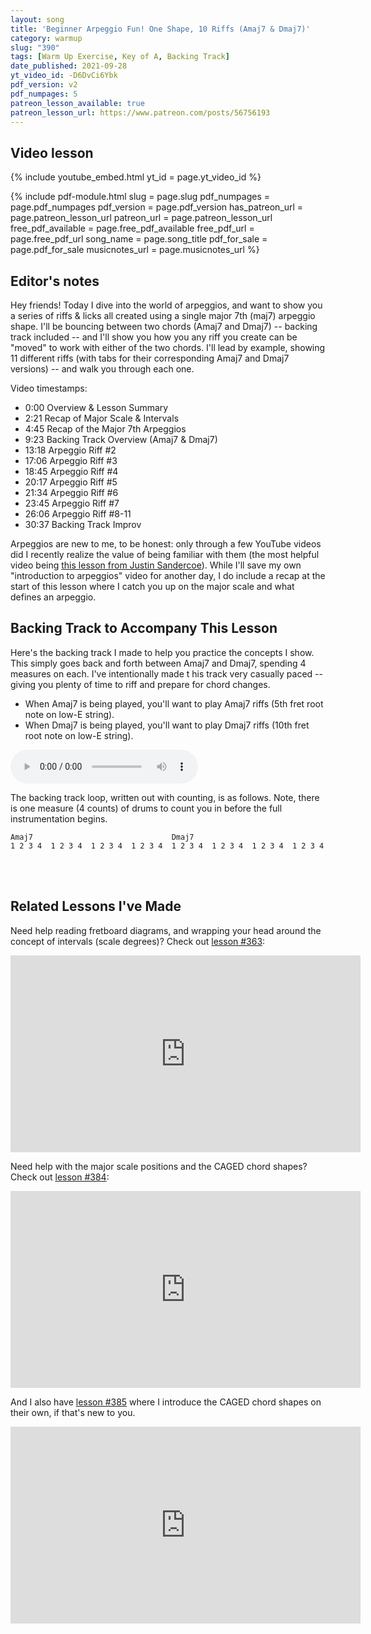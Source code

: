 ```yaml
---
layout: song
title: 'Beginner Arpeggio Fun! One Shape, 10 Riffs (Amaj7 & Dmaj7)'
category: warmup
slug: "390"
tags: [Warm Up Exercise, Key of A, Backing Track]
date_published: 2021-09-28
yt_video_id: -D6DvCi6Ybk
pdf_version: v2
pdf_numpages: 5
patreon_lesson_available: true
patreon_lesson_url: https://www.patreon.com/posts/56756193
---
```


## Video lesson

{% include youtube_embed.html yt_id = page.yt_video_id %}

{% include pdf-module.html slug = page.slug pdf_numpages = page.pdf_numpages pdf_version = page.pdf_version has_patreon_url = page.patreon_lesson_url patreon_url = page.patreon_lesson_url free_pdf_available = page.free_pdf_available free_pdf_url = page.free_pdf_url song_name = page.song_title pdf_for_sale = page.pdf_for_sale musicnotes_url = page.musicnotes_url %}

## Editor's notes

Hey friends! Today I dive into the world of arpeggios, and want to show you a series of riffs & licks all created using a single major 7th (maj7) arpeggio shape. I'll be bouncing between two chords (Amaj7 and Dmaj7) -- backing track included -- and I'll show you how you any riff you create can be "moved" to work with either of the two chords. I'll lead by example, showing 11 different riffs (with tabs for their corresponding Amaj7 and Dmaj7 versions) -- and walk you through each one.

Video timestamps:

- 0:00 Overview & Lesson Summary
- 2:21 Recap of Major Scale & Intervals
- 4:45 Recap of the Major 7th Arpeggios
- 9:23 Backing Track Overview (Amaj7 & Dmaj7)
- 13:18 Arpeggio Riff #2
- 17:06 Arpeggio Riff #3
- 18:45 Arpeggio Riff #4
- 20:17 Arpeggio Riff #5
- 21:34 Arpeggio Riff #6
- 23:45 Arpeggio Riff #7
- 26:06 Arpeggio Riff #8-11
- 30:37 Backing Track Improv

Arpeggios are new to me, to be honest: only through a few YouTube videos did I recently realize the value of being familiar with them (the most helpful video being [this lesson from Justin Sandercoe](https://www.youtube.com/watch?v=6o3lWAnWCig)). While I'll save my own "introduction to arpeggios" video for another day, I do include a recap at the start of this lesson where I catch you up on the major scale and what defines an arpeggio.

## Backing Track to Accompany This Lesson

Here's the backing track I made to help you practice the concepts I show. This simply goes back and forth between Amaj7 and Dmaj7, spending 4 measures on each. I've intentionally made t his track very casually paced -- giving you plenty of time to riff and prepare for chord changes.

- When Amaj7 is being played, you'll want to play Amaj7 riffs (5th fret root note on low-E string).
- When Dmaj7 is being played, you'll want to play Dmaj7 riffs (10th fret root note on low-E string).

<audio controls>
  <source src="/audio/390_arpeggio_amaj7_dmaj7.mp3" type="audio/mpeg">
Your browser does not support the audio element.
</audio><br />

The backing track loop, written out with counting, is as follows. Note, there is one measure (4 counts) of drums to count you in before the full instrumentation begins.

    Amaj7                               Dmaj7
    1 2 3 4  1 2 3 4  1 2 3 4  1 2 3 4  1 2 3 4  1 2 3 4  1 2 3 4  1 2 3 4

<br /><br />

## Related Lessons I've Made

Need help reading fretboard diagrams, and wrapping your head around the concept of intervals (scale degrees)? Check out [lesson #363](http://playsongnotes.com/lessons/363):

<iframe width="560" height="315" src="https://www.youtube.com/embed/Lj5c_cpWS9g" frameborder="0" allow="accelerometer; autoplay; encrypted-media; gyroscope; picture-in-picture" allowfullscreen></iframe>

Need help with the major scale positions and the CAGED chord shapes? Check out [lesson #384](http://playsongnotes.com/lessons/384):

<iframe width="560" height="315" src="https://www.youtube.com/embed/mXw1eHcjXnM" frameborder="0" allow="accelerometer; autoplay; encrypted-media; gyroscope; picture-in-picture" allowfullscreen></iframe>

And I also have [lesson #385](http://playsongnotes.com/lessons/385) where I introduce the CAGED chord shapes on their own, if that's new to you.

<iframe width="560" height="315" src="https://www.youtube.com/embed/cie7a8_SrEA" frameborder="0" allow="accelerometer; autoplay; encrypted-media; gyroscope; picture-in-picture" allowfullscreen></iframe>
